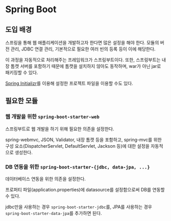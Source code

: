 # Spring Boot

## 도입 배경

스프링을 통해 웹 애플리케이션을 개발하고자 한다면 많은 설정을 해야 한다. 모듈의 버전 관리, JDBC 연결 관리, 기본적으로 필요한 여러 빈의 등록 등이 이에 해당한다.

이 과정을 자동적으로 처리해주는 프레임워크가 스프링부트이다. 또한, 스프링부트는 내장 톰캣 서버를 포함하기 때문에 톰캣을 설치하지 않아도 동작하며, war가 아닌 jar로 패키징할 수 있다.

[Spring Initializr](https://start.spring.io/)를 이용해 설정한 프로젝트 파일을 이용할 수도 있다.

## 필요한 모듈

### 웹 개발을 위한 `spring-boot-starter-web`

스프링부트로 웹 개발을 하기 위해 필요한 의존을 설정한다.

spring-webmvc, JSON, Validator, 내장 톰캣 등을 포함하고, spring-mvc를 위한 구성 요소(DispatcherServlet, DefaultServlet, Jackson 등)에 대한 설정을 자동적으로 생성한다.

### DB 연동을 위한 `spring-boot-starter-{jdbc, data-jpa, ...}`

데이터베이스 연동을 위한 의존을 설정한다.

프로퍼티 파일(application.properties)에 datasource를 설정함으로써 DB를 연동할 수 있다.

jdbc만을 사용하는 경우 `spring-boot-starter-jdbc`를, JPA를 사용하는 경우 `spring-boot-starter-data-jpa`를 추가하면 된다.

